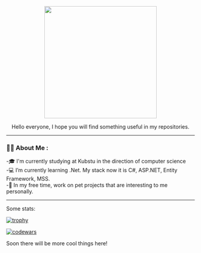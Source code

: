 
<div id="header" align="center">
  <img src="https://media.giphy.com/media/s63Jzew1dfO3j6nndV/giphy.gif" width="300"/>
  <p>Hello everyone, I hope you will find something useful in my repositories.</p>
</div>

---

### :man_technologist: About Me :
-🎓 I'm currently studying at Kubstu in the direction of computer science<br>
-💻 I’m currently learning .Net. My stack now it is C#, ASP.NET, Entity Framework, MSS.<br>
-👾 In my free time, work on pet projects that are interesting to me personally.<br>

---

Some stats:

[![trophy](https://github-profile-trophy.vercel.app/?username=Xodzi)](https://github.com/Xodzi/github-profile-trophy)

[![codewars](https://www.codewars.com/users/xodzi/badges/small)](https://www.codewars.com/users/xodzi) 

Soon there will be more cool things here!


<!--
**Xodzi/Xodzi** is a ✨ _special_ ✨ repository because its `README.md` (this file) appears on your GitHub profile.

Here are some ideas to get you started:

- 🔭 I’m currently working on ...
- 🌱 I’m currently learning ...
- 👯 I’m looking to collaborate on ...
- 🤔 I’m looking for help with ...
- 💬 Ask me about ...
- 📫 How to reach me: ...
- 😄 Pronouns: ...
- ⚡ Fun fact: ...


<div id="badges">
  <a href="https://vk.com/prostochort">
    <img src="https://img.shields.io/badge/VK-blue?logo=VK&logoColor=white&style=for-the-badge"/>
  </a>
  <a href="https://t.me/xodzi">
    <img src="https://img.shields.io/badge/Telegram-blue?logo=Telegram&logoColor=white&style=for-the-badge"/>
  </a>
</div>

-->
